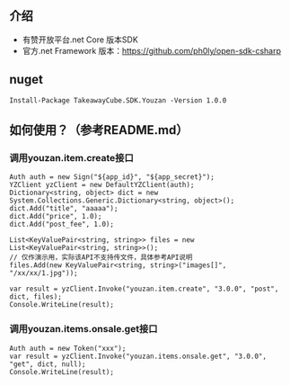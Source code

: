 ## 介绍
+ 有赞开放平台.net Core 版本SDK 
+ 官方.net Framework 版本：https://github.com/ph0ly/open-sdk-csharp

## nuget
```
Install-Package TakeawayCube.SDK.Youzan -Version 1.0.0
```

## 如何使用？（参考README.md）
### 调用youzan.item.create接口

```
Auth auth = new Sign("${app_id}", "${app_secret}");
YZClient yzClient = new DefaultYZClient(auth);
Dictionary<string, object> dict = new System.Collections.Generic.Dictionary<string, object>();
dict.Add("title", "aaaaa");
dict.Add("price", 1.0);
dict.Add("post_fee", 1.0);

List<KeyValuePair<string, string>> files = new List<KeyValuePair<string, string>>();
// 仅作演示用，实际该API不支持传文件，具体参考API说明
files.Add(new KeyValuePair<string, string>("images[]", "/xx/xx/1.jpg"));

var result = yzClient.Invoke("youzan.item.create", "3.0.0", "post", dict, files);
Console.WriteLine(result);
```

### 调用youzan.items.onsale.get接口

```
Auth auth = new Token("xxx");
var result = yzClient.Invoke("youzan.items.onsale.get", "3.0.0", "get", dict, null);
Console.WriteLine(result);
```

